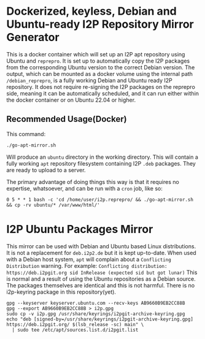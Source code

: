 Dockerized, keyless, Debian and Ubuntu-ready I2P Repository Mirror Generator
============================================================================

This is a docker container which will set up an I2P apt repository using Ubuntu and `reprepro`.
It is set up to automatically copy the I2P packages from the corresponding Ubuntu version to the correct Debian version.
The output, which can be mounted as a docker volume using the internal path `/debian_reprepro`, is a fully working Debian and Ubuntu ready I2P repository. It does not require re-signing the I2P packages on the reprepro side, meaning it can be automatically scheduled, and it can run either within the docker container or on Ubuntu 22.04 or higher.

Recommended Usage(Docker)
-------------------------

This command:

```sh
./go-apt-mirror.sh
```

Will produce an `ubuntu` directory in the working directory.
This will contain a fully working `apt` repository filesystem containing I2P `.deb` packages.
They are ready to upload to a server.

The primary advantage of doing things this way is that it requires no expertise, whatsoever, and can be run with a `cron` job, like so:

```
0 5 * * 1 bash -c 'cd /home/user/i2p.reprepro/ && ./go-apt-mirror.sh && cp -rv ubuntu/* /var/www/html/'
```

I2P Ubuntu Packages Mirror
==========================

This mirror can be used with Debian and Ubuntu based Linux distributions.
It is not a replacement for `deb.i2p2.de` but it is kept up-to-date.
When used with a Debian host system, `apt` will complain about a `Conflicting Distribution` warning.
For example: `Conflicting distribution: https://deb.i2pgit.org sid InRelease (expected sid but got lunar)`
This is normal and a result of using the Ubuntu repositories as a Debian source.
The packages themselves are identical and this is not harmful.
There is no i2p-keyring package in this repository(yet).

```
gpg --keyserver keyserver.ubuntu.com --recv-keys AB9660B9EB2CC88B
gpg --export AB9660B9EB2CC88B > i2p.gpg
sudo cp -v i2p.gpg /usr/share/keyrings/i2pgit-archive-keyring.gpg
echo "deb [signed-by=/usr/share/keyrings/i2pgit-archive-keyring.gpg] https://deb.i2pgit.org/ $(lsb_release -sc) main" \
  | sudo tee /etc/apt/sources.list.d/i2pgit.list
```
